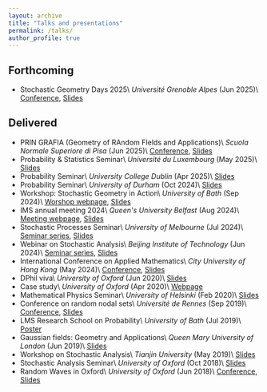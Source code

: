 ```yaml
---
layout: archive
title: "Talks and presentations"
permalink: /talks/
author_profile: true
---
```


## Forthcoming
  * Stochastic Geometry Days 2025\\
    *Université Grenoble Alpes* (Jun 2025)\\
    [Conference](https://geosto25.sciencesconf.org/?forward-action=index&forward-controller=index&lang=en), [Slides](/files/2025_06_Grenoble)


## Delivered
  * PRIN GRAFIA (Geometry of RAndom FIelds and Applications)\\
    *Scuola Normale Superiore di Pisa* (Jun 2025)\\
    [Conference](https://sites.google.com/unimib.it/prin2022grafia/conference), [Slides](/files/2025_06_Cortona.pdf)
 * Probability & Statistics Seminar\\
    *Université du Luxembourg* (May 2025)\\
    [Slides](/files/2025_05_Luxembourg.pdf)
  * Probability Seminar\\
    *University College Dublin* (Apr 2025)\\
    [Slides](/files/2025_04_UCD.pdf)
  * Probability Seminar\\
    *University of Durham* (Oct 2024)\\
    [Slides](/files/2024_10_Durham.pdf)
  * Workshop: Stochastic Geometry in Action\\
    *University of Bath* (Sep 2024)\\
    [Worshop webpage](https://sites.google.com/view/stochasticgeometryinaction/), [Slides](/files/2024_09_Bath.pdf)
  * IMS annual meeting 2024\\
    *Queen's University Belfast* (Aug 2024)\\
    [Meeting webpage](http://ims2024.martinmathieu.net/), [Slides](/files/2024_08_Belfast.pdf)
  * Stochastic Processes Seminar\\
    *University of Melbourne* (Jul 2024)\\
    [Seminar series](https://ms.unimelb.edu.au/research/stochastic-processes/seminars), [Slides](/files/2024_07_Melbourne.pdf)
  * Webinar on Stochastic Analysis\\
    *Beijing Institute of Technology* (Jun 2024)\\
    [Seminar series](https://math.bit.edu.cn/xsbg/5d6f3f77f0e247d8a2068492ff3b5e5d.htm), [Slides](/files/2024_06_Beijing.pdf)
  * International Conference on Applied Mathematics\\
    *City University of Hong Kong* (May 2024)\\
    [Conference](https://www.cityu.edu.hk/rcms/icam2024/programme.html), [Slides](/files/2024_05_Hong_Kong.pdf)
  * DPhil viva\\
    *University of Oxford* (Jun 2020)\\
    [Slides](/files/2020_06_Viva.pdf)
  * Case study\\
    *University of Oxford* (Apr 2020)\\
    [Webpage](/files/2020_04_case_study.html)
  * Mathematical Physics Seminar\\
    *University of Helsinki* (Feb 2020)\\
    [Slides](/files/2020_02_Helsinki.pdf)
  * Conference on random nodal sets\\
    *Université de Rennes* (Sep 2019)\\
    [Conference](https://unirandom.univ-rennes1.fr/Conf2019/), [Slides](/files/2019_09_Rennes.pdf)
  * LMS Research School on Probability\\
    *University of Bath* (Jul 2019)\\
    [Poster](/files/2019_07_Bath.pdf)
  * Gaussian fields: Geometry and Applications\\
    *Queen Mary University of London* (Jun 2019)\\
    [Slides](/files/2019_06_London.pdf)
  * Workshop on Stochastic Analysis\\
    *Tianjin University* (May 2019)\\
    [Slides](/files/2019_05_Tianjin.pdf)
  * Stochastic Analysis Seminar\\
    *University of Oxford* (Oct 2018)\\
    [Slides](/files/2018_10_Oxford.pdf)
  * Random Waves in Oxford\\
    *University of Oxford* (Jun 2018)\\
    [Conference](https://people.maths.ox.ac.uk/belyaev/RandomWaveOxford/workshop.html), [Slides](/files/2018_06_Oxford.pdf)
